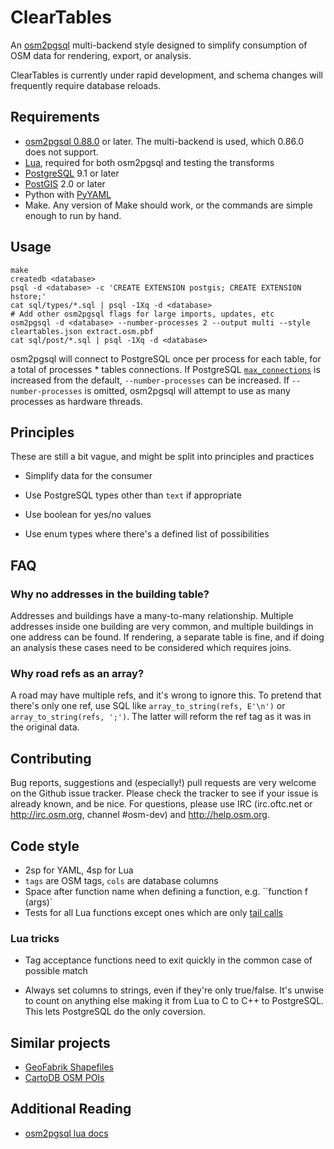 # ClearTables #

An [osm2pgsql](https://github.com/openstreetmap/osm2pgsql) multi-backend style designed to simplify consumption of OSM data for rendering, export, or analysis.

ClearTables is currently under rapid development, and schema changes will frequently require database reloads.

## Requirements ##

- [osm2pgsql 0.88.0](https://github.com/openstreetmap/osm2pgsql) or later. The multi-backend is used, which 0.86.0 does not support.
- [Lua](http://www.lua.org/), required for both osm2pgsql and testing the transforms
- [PostgreSQL](http://www.postgresql.org/) 9.1 or later
- [PostGIS](http://postgis.net/) 2.0 or later
- Python with [PyYAML](http://pyyaml.org/wiki/PyYAML)
- Make. Any version of Make should work, or the commands are simple enough to run by hand.

## Usage ##

    make
    createdb <database>
    psql -d <database> -c 'CREATE EXTENSION postgis; CREATE EXTENSION hstore;'
    cat sql/types/*.sql | psql -1Xq -d <database>
    # Add other osm2pgsql flags for large imports, updates, etc
    osm2pgsql -d <database> --number-processes 2 --output multi --style cleartables.json extract.osm.pbf
    cat sql/post/*.sql | psql -1Xq -d <database>

osm2pgsql will connect to PostgreSQL once per process for each table, for a total of processes * tables connections.
If PostgreSQL [`max_connections`](http://www.postgresql.org/docs/9.3/static/runtime-config-connection.html#RUNTIME-CONFIG-CONNECTION-SETTINGS)
is increased from the default, `--number-processes` can be increased. If `--number-processes` is omitted, osm2pgsql will
attempt to use as many processes as hardware threads.

## Principles ##

These are still a bit vague, and might be split into principles and practices

* Simplify data for the consumer

* Use PostgreSQL types other than `text` if appropriate

* Use boolean for yes/no values

* Use enum types where there's a defined list of possibilities

## FAQ ##

### Why no addresses in the building table? ###

Addresses and buildings have a many-to-many relationship. Multiple addresses
inside one building are very common, and multiple buildings in one address can
be found. If rendering, a separate table is fine, and if doing an analysis
these cases need to be considered which requires joins.

### Why road refs as an array? ###

A road may have multiple refs, and it's wrong to ignore this. To  pretend that
there's only one ref, use SQL like `array_to_string(refs, E'\n')` or
`array_to_string(refs, ';')`. The latter will reform the ref tag as it was in
the original data.

## Contributing ##

Bug reports, suggestions and (especially!) pull requests are very welcome on the Github issue tracker. Please check the tracker to see if your issue is already known, and be nice. For 
questions, please use IRC (irc.oftc.net or http://irc.osm.org, channel #osm-dev) and http://help.osm.org.

## Code style ##

* 2sp for YAML, 4sp for Lua
* `tags` are OSM tags, `cols` are database columns
* Space after function name when defining a function, e.g. ``function f (args)`
* Tests for all Lua functions except ones which are only [tail calls](http://www.lua.org/pil/6.3.html)

### Lua tricks ###

* Tag acceptance functions need to exit quickly in the common case of possible match

* Always set columns to strings, even if they're only true/false. It's unwise to count on anything else making it from Lua to C to C++ to PostgreSQL. This lets PostgreSQL do the only coversion.

## Similar projects ##

* [GeoFabrik Shapefiles](http://www.geofabrik.de/data/shapefiles.html)
* [CartoDB OSM POIs](https://github.com/CartoDB/cartodb-osm-pois)

## Additional Reading ##

* [osm2pgsql lua docs](https://github.com/openstreetmap/osm2pgsql/blob/master/docs/lua.md)
